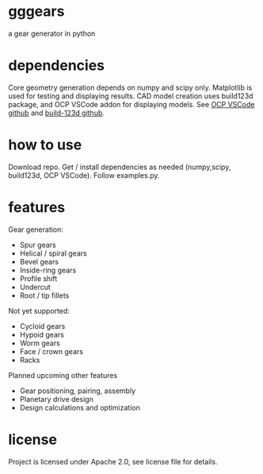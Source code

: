 # gggears
a gear generator in python

# dependencies
Core geometry generation depends on numpy and scipy only.
Matplotlib is used for testing and displaying results.
CAD model creation uses build123d package, and OCP VSCode addon for displaying models.
See [OCP VSCode github](https://github.com/bernhard-42/vscode-ocp-cad-viewer) and
[build-123d github](https://github.com/gumyr/build123d).

# how to use
Download repo. Get / install dependencies as needed (numpy,scipy, build123d, OCP VSCode).
Follow examples.py.


# features
Gear generation:
- Spur gears
- Helical / spiral gears
- Bevel gears
- Inside-ring gears
- Profile shift
- Undercut
- Root / tip fillets

Not yet supported:
- Cycloid gears
- Hypoid gears
- Worm gears
- Face / crown gears
- Racks

Planned upcoming other features
- Gear positioning, pairing, assembly
- Planetary drive design
- Design calculations and optimization

# license
Project is licensed under Apache 2.0, see license file for details.
